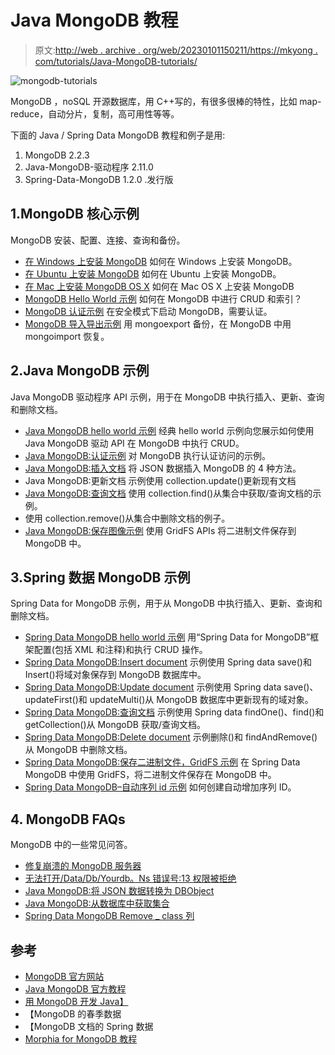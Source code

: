 # Java MongoDB 教程

> 原文:[http://web . archive . org/web/20230101150211/https://mkyong . com/tutorials/Java-MongoDB-tutorials/](http://web.archive.org/web/20230101150211/https://mkyong.com/tutorials/java-mongodb-tutorials/)

![mongodb-tutorials](../Images/cec2034576b9cc9992112a9db2e2d2fe.png "mongodb-tutorials")

MongoDB ，noSQL 开源数据库，用 C++写的，有很多很棒的特性，比如 map-reduce，自动分片，复制，高可用性等等。

下面的 Java / Spring Data MongoDB 教程和例子是用:

1.  MongoDB 2.2.3
2.  Java-MongoDB-驱动程序 2.11.0
3.  Spring-Data-MongoDB 1.2.0 .发行版

## 1.MongoDB 核心示例

MongoDB 安装、配置、连接、查询和备份。

*   [在 Windows 上安装 MongoDB](http://web.archive.org/web/20221225035509/http://www.mkyong.com/mongodb/how-to-install-mongodb-on-windows/)
    如何在 Windows 上安装 MongoDB。
*   [在 Ubuntu 上安装 MongoDB](http://web.archive.org/web/20221225035509/http://www.mkyong.com/mongodb/how-to-install-mongodb-on-ubuntu/)
    如何在 Ubuntu 上安装 MongoDB。
*   [在 Mac 上安装 MongoDB OS X](http://web.archive.org/web/20221225035509/http://www.mkyong.com/mongodb/how-to-install-mongodb-on-mac-os-x/)
    如何在 Mac OS X 上安装 MongoDB
*   [MongoDB Hello World 示例](http://web.archive.org/web/20221225035509/http://www.mkyong.com/mongodb/mongodb-hello-world-example/)
    如何在 MongoDB 中进行 CRUD 和索引？
*   [MongoDB 认证示例](http://web.archive.org/web/20221225035509/http://www.mkyong.com/mongodb/mongodb-authentication-example/)
    在安全模式下启动 MongoDB，需要认证。
*   [MongoDB 导入导出示例](http://web.archive.org/web/20221225035509/http://www.mkyong.com/mongodb/mongodb-import-and-export-example/)
    用 mongoexport 备份，在 MongoDB 中用 mongoimport 恢复。

## 2.Java MongoDB 示例

Java MongoDB 驱动程序 API 示例，用于在 MongoDB 中执行插入、更新、查询和删除文档。

*   [Java MongoDB hello world 示例](http://web.archive.org/web/20221225035509/http://www.mkyong.com/mongodb/java-mongodb-hello-world-example/)
    经典 hello world 示例向您展示如何使用 Java MongoDB 驱动 API 在 MongoDB 中执行 CRUD。
*   [Java MongoDB:认证示例](http://web.archive.org/web/20221225035509/http://www.mkyong.com/mongodb/java-authentication-access-to-mongodb/)
    对 MongoDB 执行认证访问的示例。
*   [Java MongoDB:插入文档](http://web.archive.org/web/20221225035509/http://www.mkyong.com/mongodb/java-mongodb-insert-a-document/)
    将 JSON 数据插入 MongoDB 的 4 种方法。
*   Java MongoDB:更新文档
    示例使用 collection.update()更新现有文档
*   [Java MongoDB:查询文档](http://web.archive.org/web/20221225035509/http://www.mkyong.com/mongodb/java-mongodb-query-document/)
    使用 collection.find()从集合中获取/查询文档的示例。
*   使用 collection.remove()从集合中删除文档的例子。
*   [Java MongoDB:保存图像示例](http://web.archive.org/web/20221225035509/http://www.mkyong.com/mongodb/java-mongodb-save-image-example/)
    使用 GridFS APIs 将二进制文件保存到 MongoDB 中。

## 3.Spring 数据 MongoDB 示例

Spring Data for MongoDB 示例，用于从 MongoDB 中执行插入、更新、查询和删除文档。

*   [Spring Data MongoDB hello world 示例](http://web.archive.org/web/20221225035509/http://www.mkyong.com/mongodb/spring-data-mongodb-hello-world-example/)
    用“Spring Data for MongoDB”框架配置(包括 XML 和注释)和执行 CRUD 操作。
*   [Spring Data MongoDB:Insert document](http://web.archive.org/web/20221225035509/http://www.mkyong.com/mongodb/spring-data-mongodb-insert-document/)
    示例使用 Spring data save()和 Insert()将域对象保存到 MongoDB 数据库中。
*   [Spring Data MongoDB:Update document](http://web.archive.org/web/20221225035509/http://www.mkyong.com/mongodb/spring-data-mongodb-update-document/)
    示例使用 Spring data save()、updateFirst()和 updateMulti()从 MongoDB 数据库中更新现有的域对象。
*   [Spring Data MongoDB:查询文档](http://web.archive.org/web/20221225035509/http://www.mkyong.com/mongodb/spring-data-mongodb-query-document/)
    示例使用 Spring data findOne()、find()和 getCollection()从 MongoDB 获取/查询文档。
*   [Spring Data MongoDB:Delete document](http://web.archive.org/web/20221225035509/http://www.mkyong.com/mongodb/spring-data-mongodb-delete-document/)
    示例删除()和 findAndRemove()从 MongoDB 中删除文档。
*   [Spring Data MongoDB:保存二进制文件，GridFS 示例](http://web.archive.org/web/20221225035509/http://www.mkyong.com/mongodb/spring-data-mongodb-save-binary-file-gridfs-example/)
    在 Spring Data MongoDB 中使用 GridFS，将二进制文件保存在 MongoDB 中。
*   [Spring Data MongoDB–自动序列 id 示例](http://web.archive.org/web/20221225035509/http://www.mkyong.com/mongodb/spring-data-mongodb-auto-sequence-id-example/)
    如何创建自动增加序列 ID。

## 4\. MongoDB FAQs

MongoDB 中的一些常见问答。

*   [修复崩溃的 MongoDB 服务器](http://web.archive.org/web/20221225035509/http://www.mkyong.com/mongodb/old-lock-file-datadbmongod-lock-probably-means-unclean-shutdown/)
*   [无法打开/Data/Db/Yourdb。Ns 错误号:13 权限被拒绝](http://web.archive.org/web/20221225035509/http://www.mkyong.com/mongodb/mongodb-couldnt-open-datadbyourdb-ns-errno13-permission-denied/)
*   [Java MongoDB:将 JSON 数据转换为 DBObject](http://web.archive.org/web/20221225035509/http://www.mkyong.com/mongodb/java-mongodb-convert-json-data-to-dbobject/)
*   [Java MongoDB:从数据库中获取集合](http://web.archive.org/web/20221225035509/http://www.mkyong.com/mongodb/java-mongodb-get-collection-from-database/)
*   [Spring Data MongoDB Remove _ class 列](http://web.archive.org/web/20221225035509/http://www.mkyong.com/mongodb/spring-data-mongodb-remove-_class-column/)

## 参考

*   [MongoDB 官方网站](http://web.archive.org/web/20221225035509/https://www.mongodb.org/)
*   [Java MongoDB 官方教程](http://web.archive.org/web/20221225035509/https://www.mongodb.org/display/DOCS/Java+Tutorial)
*   [用 MongoDB 开发 Java】](http://web.archive.org/web/20221225035509/http://www.slideshare.net/scotthernandez/mongo-seattle-java-development)
*   【MongoDB 的春季数据
*   【MongoDB 文档的 Spring 数据
*   [Morphia for MongoDB 教程](http://web.archive.org/web/20221225035509/https://code.google.com/p/morphia/)

<input type="hidden" id="mkyong-current-postId" value="8916">